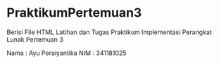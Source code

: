# PraktikumPertemuan3
Berisi File HTML Latihan dan Tugas Praktikum Implementasi Perangkat Lunak Pertemuan 3

Nama : Ayu Peraiyantika
NIM  : 341181025
